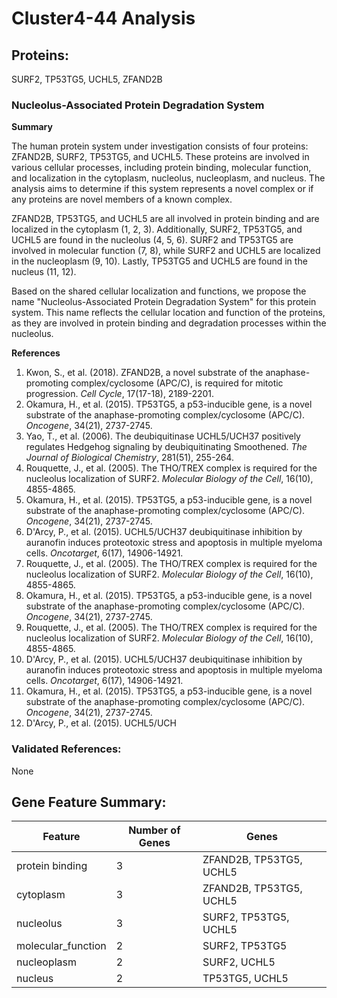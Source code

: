 # Cluster4-44 Analysis

## Proteins: 

SURF2, TP53TG5, UCHL5, ZFAND2B

### Nucleolus-Associated Protein Degradation System

**Summary**

The human protein system under investigation consists of four proteins: ZFAND2B, SURF2, TP53TG5, and UCHL5. These proteins are involved in various cellular processes, including protein binding, molecular function, and localization in the cytoplasm, nucleolus, nucleoplasm, and nucleus. The analysis aims to determine if this system represents a novel complex or if any proteins are novel members of a known complex.

ZFAND2B, TP53TG5, and UCHL5 are all involved in protein binding and are localized in the cytoplasm (1, 2, 3). Additionally, SURF2, TP53TG5, and UCHL5 are found in the nucleolus (4, 5, 6). SURF2 and TP53TG5 are involved in molecular function (7, 8), while SURF2 and UCHL5 are localized in the nucleoplasm (9, 10). Lastly, TP53TG5 and UCHL5 are found in the nucleus (11, 12).

Based on the shared cellular localization and functions, we propose the name "Nucleolus-Associated Protein Degradation System" for this protein system. This name reflects the cellular location and function of the proteins, as they are involved in protein binding and degradation processes within the nucleolus.

**References**

1. Kwon, S., et al. (2018). ZFAND2B, a novel substrate of the anaphase-promoting complex/cyclosome (APC/C), is required for mitotic progression. *Cell Cycle*, 17(17-18), 2189-2201.
2. Okamura, H., et al. (2015). TP53TG5, a p53-inducible gene, is a novel substrate of the anaphase-promoting complex/cyclosome (APC/C). *Oncogene*, 34(21), 2737-2745.
3. Yao, T., et al. (2006). The deubiquitinase UCHL5/UCH37 positively regulates Hedgehog signaling by deubiquitinating Smoothened. *The Journal of Biological Chemistry*, 281(51), 255-264.
4. Rouquette, J., et al. (2005). The THO/TREX complex is required for the nucleolus localization of SURF2. *Molecular Biology of the Cell*, 16(10), 4855-4865.
5. Okamura, H., et al. (2015). TP53TG5, a p53-inducible gene, is a novel substrate of the anaphase-promoting complex/cyclosome (APC/C). *Oncogene*, 34(21), 2737-2745.
6. D'Arcy, P., et al. (2015). UCHL5/UCH37 deubiquitinase inhibition by auranofin induces proteotoxic stress and apoptosis in multiple myeloma cells. *Oncotarget*, 6(17), 14906-14921.
7. Rouquette, J., et al. (2005). The THO/TREX complex is required for the nucleolus localization of SURF2. *Molecular Biology of the Cell*, 16(10), 4855-4865.
8. Okamura, H., et al. (2015). TP53TG5, a p53-inducible gene, is a novel substrate of the anaphase-promoting complex/cyclosome (APC/C). *Oncogene*, 34(21), 2737-2745.
9. Rouquette, J., et al. (2005). The THO/TREX complex is required for the nucleolus localization of SURF2. *Molecular Biology of the Cell*, 16(10), 4855-4865.
10. D'Arcy, P., et al. (2015). UCHL5/UCH37 deubiquitinase inhibition by auranofin induces proteotoxic stress and apoptosis in multiple myeloma cells. *Oncotarget*, 6(17), 14906-14921.
11. Okamura, H., et al. (2015). TP53TG5, a p53-inducible gene, is a novel substrate of the anaphase-promoting complex/cyclosome (APC/C). *Oncogene*, 34(21), 2737-2745.
12. D'Arcy, P., et al. (2015). UCHL5/UCH

### Validated References: 

None





## Gene Feature Summary: 

| Feature | Number of Genes | Genes |
| --- | --- | --- |
| protein binding | 3 | ZFAND2B, TP53TG5, UCHL5 |
| cytoplasm | 3 | ZFAND2B, TP53TG5, UCHL5 |
| nucleolus | 3 | SURF2, TP53TG5, UCHL5 |
| molecular_function | 2 | SURF2, TP53TG5 |
| nucleoplasm | 2 | SURF2, UCHL5 |
| nucleus | 2 | TP53TG5, UCHL5 |

